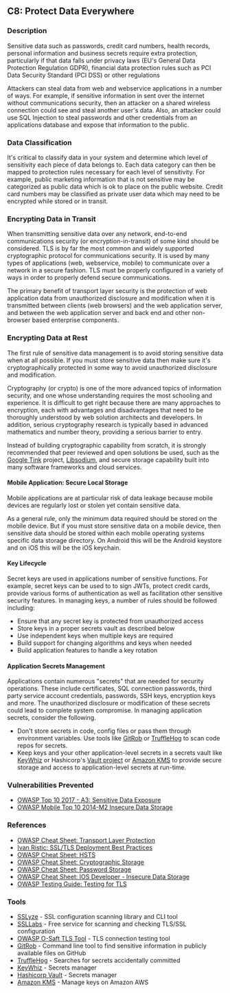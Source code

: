 ## C8: Protect Data Everywhere


### Description

Sensitive data such as passwords, credit card numbers, health records, personal information and business secrets require extra protection, particularly if that data falls under privacy laws (EU's General Data Protection Regulation GDPR), financial data protection rules such as PCI Data Security Standard (PCI DSS) or other regulations

Attackers can steal data from web and webservice applications in a number of ways. For example, if sensitive information in sent over the internet  without communications security, then an attacker on a shared wireless connection could see and steal another user's data. Also, an attacker could use SQL Injection to steal passwords and other credentials from an applications database and expose that information to the public.

### Data Classification

It's critical to classify data in your system and determine which level of sensitivity each piece of data belongs to. Each data category can then be mapped to protection rules necessary for each level of sensitivity. For example, public marketing information that is not sensitive may be categorized as public data which is ok to place on the public website. Credit card numbers may be classified as private user data which may need to be encrypted while stored or in transit.

### Encrypting Data in Transit

When transmitting sensitive data over any network, end-to-end communications security (or encryption-in-transit) of some kind should be considered. TLS is by far the most common and widely supported cryptographic protocol for communications security. It is used by many types of applications (web, webservice, mobile) to communicate over a network in a secure fashion. TLS must be properly configured in a variety of ways in order to properly defend secure communications.

The primary benefit of transport layer security is the protection of web application data from unauthorized disclosure and modification when it is transmitted between clients (web browsers) and the web application server, and between the web application server and back end and other non-browser based enterprise components.

### Encrypting Data at Rest

The first rule of sensitive data management is to avoid storing sensitive data when at all possible. If you must store sensitive data then make sure it's cryptographically protected in some way to avoid unauthorized disclosure and modification.

Cryptography (or crypto) is one of the more advanced topics of information security, and one whose understanding requires the most schooling and experience. It is difficult to get right because there are many approaches to encryption, each with advantages and disadvantages that need to be thoroughly understood by web solution architects and developers. In addition, serious cryptography research is typically based in advanced mathematics and number theory, providing a serious barrier to entry.

Instead of building cryptographic capability from scratch, it is strongly recommended that peer reviewed and open solutions be used, such as the [Google Tink](https://github.com/google/tink) project, [Libsodium](https://www.libsodium.org), and secure storage capability built into many software frameworks and cloud services.

#### Mobile Application: Secure Local Storage

Mobile applications are at particular risk of data leakage because mobile devices are regularly lost or stolen yet contain sensitive data.

As a general rule, only the minimum data required should be stored on the mobile device. But if you must store sensitive data on a mobile device, then sensitive data should be stored within each mobile operating systems specific data storage directory. On Android this will be the Android keystore and on iOS this will be the iOS keychain.

#### Key Lifecycle

Secret keys are used in applications number of sensitive functions. For example, secret keys can be used to to sign JWTs, protect credit cards, provide various forms of authentication as well as facilitation other sensitive security features. In managing keys, a number of rules should be followed including:

* Ensure that any secret key is protected from unauthorized access
* Store keys in a proper secrets vault as described below
* Use independent keys when multiple keys are required
* Build support for changing algorithms and keys when needed
* Build application features to handle a key rotation

#### Application Secrets Management

Applications contain numerous "secrets" that are needed for security operations. These include certificates, SQL connection passwords, third party service account credentials, passwords, SSH keys, encryption keys and more. The unauthorized disclosure or modification of these secrets could lead to complete system compromise. In managing application secrets, consider the following.

* Don't store secrets in code, config files or pass them through environment variables. Use tools like [GitRob](https://github.com/michenriksen/gitrob) or [TruffleHog](https://github.com/dxa4481/truffleHog) to scan code repos for secrets.
* Keep keys and your other application-level secrets in a secrets vault like [KeyWhiz](https://github.com/square/keywhiz) or Hashicorp's [Vault project](https://www.vaultproject.io/) or [Amazon KMS](https://aws.amazon.com/kms/) to provide secure storage and access to application-level secrets at run-time.

### Vulnerabilities Prevented

* [OWASP Top 10 2017 - A3: Sensitive Data Exposure](https://www.owasp.org/index.php/Top_10-2017_A3-Sensitive_Data_Exposure)
* [OWASP Mobile Top 10 2014-M2 Insecure Data Storage](https://www.owasp.org/index.php/Mobile_Top_10_2014-M2)

### References

* [OWASP Cheat Sheet: Transport Layer Protection](https://www.owasp.org/index.php/Transport_Layer_Protection_Cheat_Sheet)
* [Ivan Ristic: SSL/TLS Deployment Best Practices](https://www.ssllabs.com/projects/best-practices/index.html)
* [OWASP Cheat Sheet: HSTS](https://www.owasp.org/index.php/HTTP_Strict_Transport_Security_Cheat_Sheet)
* [OWASP Cheat Sheet: Cryptographic Storage](https://www.owasp.org/index.php/Cryptographic_Storage_Cheat_Sheet)
* [OWASP Cheat Sheet: Password Storage](https://www.owasp.org/index.php/Password_Storage_Cheat_Sheet)
* [OWASP Cheat Sheet: IOS Developer - Insecure Data Storage](https://www.owasp.org/index.php/IOS_Developer_Cheat_Sheet#Insecure_Data_Storage_.28M1.29)
* [OWASP Testing Guide: Testing for TLS](https://www.owasp.org/index.php/Testing_for_Weak_SSL/TLS_Ciphers,_Insufficient_Transport_Layer_Protection_(OTG-CRYPST-001))

### Tools

* [SSLyze](https://github.com/nabla-c0d3/sslyze) - SSL configuration scanning library and CLI tool
* [SSLLabs](https://www.ssllabs.com/ssltest/) - Free service for scanning and checking TLS/SSL configuration
* [OWASP O-Saft TLS Tool](https://www.owasp.org/index.php/O-Saft) - TLS connection testing tool
* [GitRob](https://github.com/michenriksen/gitrob) - Command line tool to find sensitive information in publicly available files on GitHub
* [TruffleHog](https://github.com/dxa4481/truffleHog)  - Searches for secrets accidentally committed
* [KeyWhiz](https://github.com/square/keywhiz) - Secrets manager
* [Hashicorp Vault](https://www.vaultproject.io/) - Secrets manager
* [Amazon KMS](https://aws.amazon.com/kms/) - Manage keys on Amazon AWS
